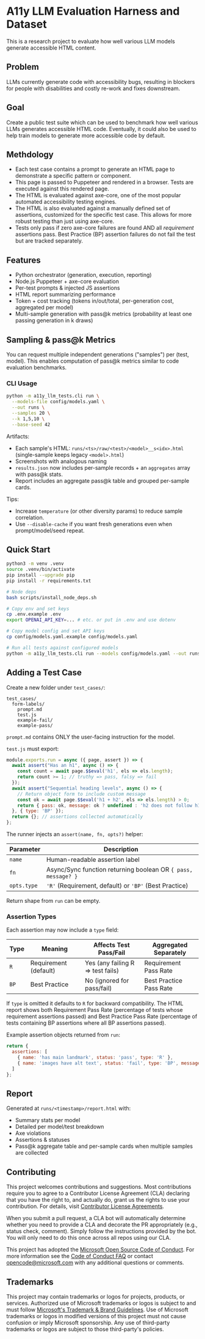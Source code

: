 # A11y LLM Evaluation Harness and Dataset

This is a research project to evaluate how well various LLM models generate accessible HTML content.

## Problem
LLMs currently generate code with accessibility bugs, resulting in blockers for people with disabilities and costly re-work and fixes downstream. 

## Goal
Create a public test suite which can be used to benchmark how well various LLMs generates accessible HTML code. Eventually, it could also be used to help train models to generate more accessible code by default.

## Methdology
- Each test case contains a prompt to generate an HTML page to demonstrate a specific pattern or component.
- This page is passed to Puppeteer and rendered in a browser. Tests are executed against this rendered page.
- The HTML is evaluated against axe-core, one of the most popular automated accessibility testing engines.
- The HTML is also evaluated against a manually defined set of assertions, customized for the specific test case. This allows for more robust testing than just using axe-core.
- Tests only pass if zero axe-core failures are found AND all *requirement* assertions pass. Best Practice (BP) assertion failures do not fail the test but are tracked separately.

## Features
- Python orchestrator (generation, execution, reporting)
- Node.js Puppeteer + axe-core evaluation
- Per-test prompts & injected JS assertions
- HTML report summarizing performance
- Token + cost tracking (tokens in/out/total, per-generation cost, aggregated per model)
- Multi-sample generation with pass@k metrics (probability at least one passing generation in k draws)

## Sampling & pass@k Metrics
You can request multiple independent generations ("samples") per (test, model). This enables computation of pass@k metrics similar to code evaluation benchmarks.

### CLI Usage
```bash
python -m a11y_llm_tests.cli run \
  --models-file config/models.yaml \
  --out runs \
  --samples 20 \
  --k 1,5,10 \
  --base-seed 42
```

Artifacts:
- Each sample's HTML: `runs/<ts>/raw/<test>/<model>__s<idx>.html` (single-sample keeps legacy `<model>.html`)
- Screenshots with analogous naming
- `results.json` now includes per-sample records + an `aggregates` array with pass@k stats.
- Report includes an aggregate pass@k table and grouped per-sample cards.

Tips:
- Increase `temperature` (or other diversity params) to reduce sample correlation.
- Use `--disable-cache` if you want fresh generations even when prompt/model/seed repeat.


## Quick Start
```bash
python3 -m venv .venv
source .venv/bin/activate
pip install --upgrade pip
pip install -r requirements.txt

# Node deps
bash scripts/install_node_deps.sh

# Copy env and set keys
cp .env.example .env
export OPENAI_API_KEY=... # etc. or put in .env and use dotenv

# Copy model config and set API keys
cp config/models.yaml.example config/models.yaml

# Run all tests against configured models
python -m a11y_llm_tests.cli run --models config/models.yaml --out runs
```

## Adding a Test Case
Create a new folder under `test_cases/`:
```
test_cases/
  form-labels/
    prompt.md
    test.js
    example-fail/
    example-pass/
```

`prompt.md` contains ONLY the user-facing instruction for the model.

`test.js` must export:

```js
module.exports.run = async ({ page, assert }) => {
  await assert("Has an h1", async () => {
    const count = await page.$$eval('h1', els => els.length);
    return count >= 1; // truthy => pass, falsy => fail
  });
  await assert("Sequential heading levels", async () => {
    // Return object form to include custom message
    const ok = await page.$$eval('h1 + h2', els => els.length) > 0;
    return { pass: ok, message: ok ? undefined : 'h2 does not follow h1' };
  }, { type: 'BP' });
  return {}; // assertions collected automatically
};
```

The runner injects an `assert(name, fn, opts?)` helper:

| Parameter | Description |
|-----------|-------------|
| `name` | Human-readable assertion label |
| `fn` | Async/Sync function returning boolean OR `{ pass, message? }` |
| `opts.type` | `'R'` (Requirement, default) or `'BP'` (Best Practice) |

Return shape from `run` can be empty.

### Assertion Types

Each assertion may now include a `type` field:

| Type | Meaning | Affects Test Pass/Fail | Aggregated Separately |
|------|---------|------------------------|-----------------------|
| `R`  | Requirement (default) | Yes (any failing R => test fails) | Requirement Pass Rate |
| `BP` | Best Practice | No (ignored for pass/fail) | Best Practice Pass Rate |

If `type` is omitted it defaults to `R` for backward compatibility. The HTML report shows both Requirement Pass Rate (percentage of tests whose requirement assertions passed) and Best Practice Pass Rate (percentage of tests containing BP assertions where all BP assertions passed).

Example assertion objects returned from `run`:

```js
return {
  assertions: [
    { name: 'has main landmark', status: 'pass', type: 'R' },
    { name: 'images have alt text', status: 'fail', type: 'BP', message: '1 of 5 images missing alt' }
  ]
};
```

## Report
Generated at `runs/<timestamp>/report.html` with:
- Summary stats per model
- Detailed per model/test breakdown
- Axe violations
- Assertions & statuses
- Pass@k aggregate table and per-sample cards when multiple samples are collected

## Contributing

This project welcomes contributions and suggestions.  Most contributions require you to agree to a
Contributor License Agreement (CLA) declaring that you have the right to, and actually do, grant us
the rights to use your contribution. For details, visit [Contributor License Agreements](https://cla.opensource.microsoft.com).

When you submit a pull request, a CLA bot will automatically determine whether you need to provide
a CLA and decorate the PR appropriately (e.g., status check, comment). Simply follow the instructions
provided by the bot. You will only need to do this once across all repos using our CLA.

This project has adopted the [Microsoft Open Source Code of Conduct](https://opensource.microsoft.com/codeofconduct/).
For more information see the [Code of Conduct FAQ](https://opensource.microsoft.com/codeofconduct/faq/) or
contact [opencode@microsoft.com](mailto:opencode@microsoft.com) with any additional questions or comments.

## Trademarks

This project may contain trademarks or logos for projects, products, or services. Authorized use of Microsoft
trademarks or logos is subject to and must follow
[Microsoft's Trademark & Brand Guidelines](https://www.microsoft.com/legal/intellectualproperty/trademarks/usage/general).
Use of Microsoft trademarks or logos in modified versions of this project must not cause confusion or imply Microsoft sponsorship.
Any use of third-party trademarks or logos are subject to those third-party's policies.
